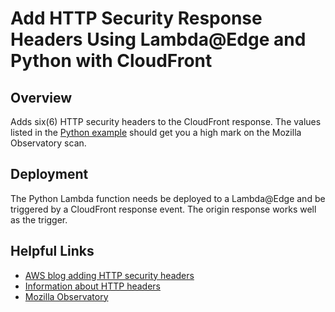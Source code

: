 # Add HTTP Security Response Headers Using Lambda@Edge and Python with CloudFront

## Overview

Adds six(6) HTTP security headers to the CloudFront response. The values listed in the [Python example](aws-lambda-edge-sec-headers/blob/main/securityHeaders.py) should get you a high mark on the Mozilla Observatory scan.

## Deployment

The Python Lambda function needs be deployed to a Lambda@Edge and be triggered by a
CloudFront response event. The origin response works well as the trigger.

## Helpful Links

* [AWS blog adding HTTP security headers](https://aws.amazon.com/blogs/networking-and-content-delivery/adding-http-security-headers-using-lambdaedge-and-amazon-cloudfront/)
* [Information about HTTP headers](https://developer.mozilla.org/en-US/docs/Web/HTTP/Headers)
* [Mozilla Observatory](https://observatory.mozilla.org/)

